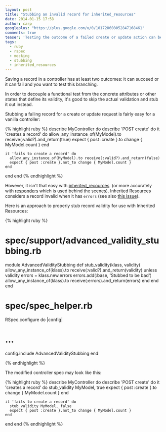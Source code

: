 ```yaml
---
layout: post
title: "Stubbing an invalid record for inherited_resources"
date: 2014-01-15 17:58
author: carp
googleplus: "https://plus.google.com/u/0/101728608052847168461"
comments: true
teaser: 'Testing the outcome of a failed create or update action can be a pain with inherited_resources due to its somewhat different understanding of how a failed record looks like. This article show a handy shortcut to stub it out nicely with rspec-mocks.'
tags:
  - ruby
  - rspec
  - mocking
  - stubbing
  - inherited_resources
---
```


Saving a record in a controller has at least two outcomes\: it can succeed or it
can fail and you want to test this branching.

In order to decouple a functional test from the concrete attributes or other
states that define its validity, it's good to skip the actual validation
and stub it out instead.

Stubbing a failing record for a create or update request is fairly easy for
a vanilla controller:

{% highlight ruby %}
describe MyController do
  describe 'POST create' do
    it 'creates a record' do
      allow_any_instance_of(MyModel).to receive(:valid?).and_return(true)
      expect { post :create }.to change { MyModel.count }
    end

    it 'fails to create a record' do
      allow_any_instance_of(MyModel).to receive(:valid?).and_return(false)
      expect { post :create }.not_to change { MyModel.count }
    end
  end
end
{% endhighlight %}

However, it isn't that easy with [inherited_recources](https://github.com/josevalim/inherited_resources).
(or more accurately with [responders](https://github.com/plataformatec/responders) which is used
behind the scenes). Inherited Resources considers a record invalid when it has ``errors`` (see also
[this issue](https://github.com/josevalim/inherited_resources/issues/38)).

Here is an approach to properly stub record validity for use with Inherited Resources:

{% highlight  ruby %}

# spec/support/advanced_validity_stubbing.rb
module AdvancedValidityStubbing
  def stub_validity(klass, validity)
    allow_any_instance_of(klass).to receive(:valid?).and_return(validity)
    unless validity
      errors = klass.new.errors
      errors.add(:base, 'Stubbed to be bad')
      allow_any_instance_of(klass).to receive(:errors).and_return(errors)
    end
  end
end

# spec/spec_helper.rb
RSpec.configure do |config|
  # ...
  config.include AdvancedValidityStubbing
end

{% endhighlight %}

The modified controller spec may look like this:

{% highlight ruby %}
describe MyController do
  describe 'POST create' do
    it 'creates a record' do
      stub_validity MyModel, true
      expect { post :create }.to change { MyModel.count }
    end

    it 'fails to create a record' do
      stub_validity MyModel, false
      expect { post :create }.not_to change { MyModel.count }
    end
  end
end
{% endhighlight %}

